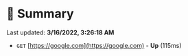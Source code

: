 # 📖 Summary
Last updated: **3/16/2022, 3:26:18 AM**

- `GET` [https://google.com](https://google.com) - **Up** (115ms)
